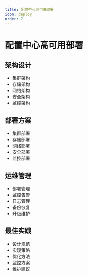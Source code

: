 ```yaml
---
title: 配置中心高可用部署
icon: deploy
order: 7
---
```


# 配置中心高可用部署

## 架构设计
- 集群架构
- 存储架构
- 网络架构
- 安全架构
- 监控架构

## 部署方案
- 集群部署
- 存储部署
- 网络部署
- 安全部署
- 监控部署

## 运维管理
- 部署管理
- 监控告警
- 日志管理
- 备份恢复
- 升级维护

## 最佳实践
- 设计规范
- 实现策略
- 优化方法
- 监控方案
- 维护建议
